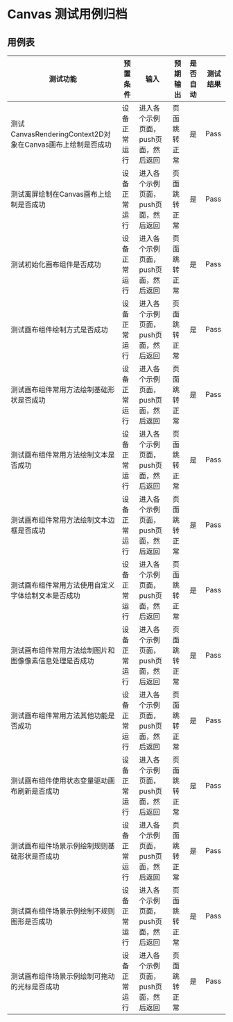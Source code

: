 # Canvas 测试用例归档

## 用例表

| 测试功能            | 预置条件       | 输入                   | 预期输出 | 是否自动 | 测试结果 |
| ------------------- | -------------- |----------------------|------| :------- | -------- |
| 测试CanvasRenderingContext2D对象在Canvas画布上绘制是否成功    | 设备正常运行   | 进入各个示例页面，push页面，然后返回 | 页面跳转正常 | 是       | Pass     |
| 测试离屏绘制在Canvas画布上绘制是否成功    | 设备正常运行 | 进入各个示例页面，push页面，然后返回 | 页面跳转正常 | 是       | Pass     |
| 测试初始化画布组件是否成功    | 设备正常运行 | 进入各个示例页面，push页面，然后返回 | 页面跳转正常 | 是       | Pass     |
| 测试画布组件绘制方式是否成功    | 设备正常运行   | 进入各个示例页面，push页面，然后返回 | 页面跳转正常 | 是       | Pass     |
| 测试画布组件常用方法绘制基础形状是否成功    | 设备正常运行 | 进入各个示例页面，push页面，然后返回 | 页面跳转正常 | 是       | Pass     |
| 测试画布组件常用方法绘制文本是否成功    | 设备正常运行 | 进入各个示例页面，push页面，然后返回 | 页面跳转正常 | 是       | Pass     |
| 测试画布组件常用方法绘制文本边框是否成功    | 设备正常运行 | 进入各个示例页面，push页面，然后返回 | 页面跳转正常 | 是       | Pass     |
| 测试画布组件常用方法使用自定义字体绘制文本是否成功    | 设备正常运行 | 进入各个示例页面，push页面，然后返回 | 页面跳转正常 | 是       | Pass     |
| 测试画布组件常用方法绘制图片和图像像素信息处理是否成功    | 设备正常运行 | 进入各个示例页面，push页面，然后返回 | 页面跳转正常 | 是       | Pass     |
| 测试画布组件常用方法其他功能是否成功    | 设备正常运行 | 进入各个示例页面，push页面，然后返回 | 页面跳转正常 | 是       | Pass     |
| 测试画布组件使用状态变量驱动画布刷新是否成功    | 设备正常运行 | 进入各个示例页面，push页面，然后返回 | 页面跳转正常 | 是       | Pass     |
| 测试画布组件场景示例绘制规则基础形状是否成功    | 设备正常运行 | 进入各个示例页面，push页面，然后返回 | 页面跳转正常 | 是       | Pass     |
| 测试画布组件场景示例绘制不规则图形是否成功    | 设备正常运行 | 进入各个示例页面，push页面，然后返回 | 页面跳转正常 | 是       | Pass     |
| 测试画布组件场景示例绘制可拖动的光标是否成功    | 设备正常运行 | 进入各个示例页面，push页面，然后返回 | 页面跳转正常 | 是       | Pass     |